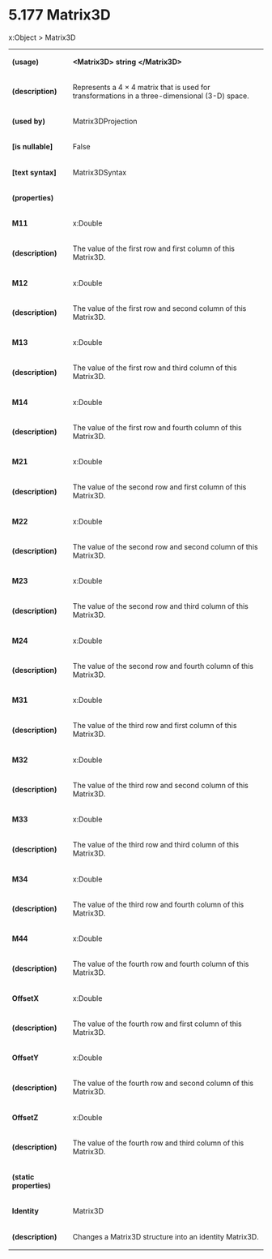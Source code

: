 <html dir="LTR" xmlns:mshelp="http://msdn.microsoft.com/mshelp" xmlns:ddue="http://ddue.schemas.microsoft.com/authoring/2003/5" xmlns:xlink="http://www.w3.org/1999/xlink" xmlns:tool="http://www.microsoft.com/tooltip"><body><input type="hidden" id="userDataCache" class="userDataStyle"><input type="hidden" id="hiddenScrollOffset"><img id="dropDownImage" style="display:none; height:0; width:0;" src="../local/drpdown.gif"><img id="dropDownHoverImage" style="display:none; height:0; width:0;" src="../local/drpdown_orange.gif"><img id="collapseImage" style="display:none; height:0; width:0;" src="../local/collapse.gif"><img id="expandImage" style="display:none; height:0; width:0;" src="../local/exp.gif"><img id="collapseAllImage" style="display:none; height:0; width:0;" src="../local/collall.gif"><img id="expandAllImage" style="display:none; height:0; width:0;" src="../local/expall.gif"><img id="copyImage" style="display:none; height:0; width:0;" src="../local/copycode.gif"><img id="copyHoverImage" style="display:none; height:0; width:0;" src="../local/copycodeHighlight.gif"><div id="header"><h1 class="heading">5.177 Matrix3D</h1></div><div id="mainSection"><div id="mainBody"><div id="allHistory" class="saveHistory" onsave="saveAll()" onload="loadAll()"></div>
			<div id="sectionSection0" class="section" name="collapseableSection"><content xmlns="http://ddue.schemas.microsoft.com/authoring/2003/5" xmlns:wsd="http://wsdev.schemas.microsoft.com/authoring/2008/2" xmlns:msxsl="urn:schemas-microsoft-com:xslt" xmlns:script="urn:script" xmlns:build="urn:build">
				</content></div><div id="sectionSection1" class="section" name="collapseableSection"><content xmlns="http://ddue.schemas.microsoft.com/authoring/2003/5" xmlns:wsd="http://wsdev.schemas.microsoft.com/authoring/2008/2" xmlns:msxsl="urn:schemas-microsoft-com:xslt" xmlns:script="urn:script" xmlns:build="urn:build">
					<p xmlns=""> <mshelp:link keywords="5dceec56-9398-49cb-90cc-d80016b3639b" tabindex="0">x:Object</mshelp:link> &gt; Matrix3D</p>
					<p xmlns=""><b></b></p><table class="ProtocolAuthoredTable" xmlns=""><tr>
								<td>
									<p> <b>(usage)</b></p>
								</td>
								<td>
									<p> <b>&lt;Matrix3D&gt; string &lt;/Matrix3D&gt;</b></p>
								</td>
							</tr><tr>
							<td>
								<p> <b>(description)</b></p>
							</td>
							<td>
								<p>Represents a 4 × 4 matrix that is used for transformations in a three-dimensional (3-D) space.</p>
							</td>
						</tr><tr>
							<td>
								<p> <b>(used by)</b></p>
							</td>
							<td>
								<p> <mshelp:link keywords="839c2598-4c47-4080-ba8d-6e331c491598" tabindex="0">Matrix3DProjection</mshelp:link></p>
							</td>
						</tr><tr>
							<td>
								<p> <b>[is nullable]</b></p>
							</td>
							<td>
								<p>False</p>
							</td>
						</tr><tr>
							<td>
								<p> <b>[text syntax]</b></p>
							</td>
							<td>
								<p> <mshelp:link keywords="df925d80-8d4a-4178-a856-57114bf2de90" tabindex="0">Matrix3DSyntax</mshelp:link></p>
							</td>
						</tr><tr>
							<td>
								<p> <b>(properties)</b></p>
							</td>
							<td>
							</td>
						</tr><tr>
							<td>
								<p> <b>M11</b></p>
							</td>
							<td>
								<p> <mshelp:link keywords="4093e8a7-fabe-497b-9678-3a72e9bbf1e3" tabindex="0">x:Double</mshelp:link></p>
							</td>
						</tr><tr>
							<td>
								<p> <b>(description)</b></p>
							</td>
							<td>
								<p>The value of the first row and first column of this Matrix3D.</p>
							</td>
						</tr><tr>
							<td>
								<p> <b>M12</b></p>
							</td>
							<td>
								<p> <mshelp:link keywords="4093e8a7-fabe-497b-9678-3a72e9bbf1e3" tabindex="0">x:Double</mshelp:link></p>
							</td>
						</tr><tr>
							<td>
								<p> <b>(description)</b></p>
							</td>
							<td>
								<p>The value of the first row and second column of this Matrix3D.</p>
							</td>
						</tr><tr>
							<td>
								<p> <b>M13</b></p>
							</td>
							<td>
								<p> <mshelp:link keywords="4093e8a7-fabe-497b-9678-3a72e9bbf1e3" tabindex="0">x:Double</mshelp:link></p>
							</td>
						</tr><tr>
							<td>
								<p> <b>(description)</b></p>
							</td>
							<td>
								<p>The value of the first row and third column of this Matrix3D.</p>
							</td>
						</tr><tr>
							<td>
								<p> <b>M14</b></p>
							</td>
							<td>
								<p> <mshelp:link keywords="4093e8a7-fabe-497b-9678-3a72e9bbf1e3" tabindex="0">x:Double</mshelp:link></p>
							</td>
						</tr><tr>
							<td>
								<p> <b>(description)</b></p>
							</td>
							<td>
								<p>The value of the first row and fourth column of this Matrix3D.</p>
							</td>
						</tr><tr>
							<td>
								<p> <b>M21</b></p>
							</td>
							<td>
								<p> <mshelp:link keywords="4093e8a7-fabe-497b-9678-3a72e9bbf1e3" tabindex="0">x:Double</mshelp:link></p>
							</td>
						</tr><tr>
							<td>
								<p> <b>(description)</b></p>
							</td>
							<td>
								<p>The value of the second row and first column of this Matrix3D.</p>
							</td>
						</tr><tr>
							<td>
								<p> <b>M22</b></p>
							</td>
							<td>
								<p> <mshelp:link keywords="4093e8a7-fabe-497b-9678-3a72e9bbf1e3" tabindex="0">x:Double</mshelp:link></p>
							</td>
						</tr><tr>
							<td>
								<p> <b>(description)</b></p>
							</td>
							<td>
								<p>The value of the second row and second column of this Matrix3D.</p>
							</td>
						</tr><tr>
							<td>
								<p> <b>M23</b></p>
							</td>
							<td>
								<p> <mshelp:link keywords="4093e8a7-fabe-497b-9678-3a72e9bbf1e3" tabindex="0">x:Double</mshelp:link></p>
							</td>
						</tr><tr>
							<td>
								<p> <b>(description)</b></p>
							</td>
							<td>
								<p>The value of the second row and third column of this Matrix3D.</p>
							</td>
						</tr><tr>
							<td>
								<p> <b>M24</b></p>
							</td>
							<td>
								<p> <mshelp:link keywords="4093e8a7-fabe-497b-9678-3a72e9bbf1e3" tabindex="0">x:Double</mshelp:link></p>
							</td>
						</tr><tr>
							<td>
								<p> <b>(description)</b></p>
							</td>
							<td>
								<p>The value of the second row and fourth column of this Matrix3D.</p>
							</td>
						</tr><tr>
							<td>
								<p> <b>M31</b></p>
							</td>
							<td>
								<p> <mshelp:link keywords="4093e8a7-fabe-497b-9678-3a72e9bbf1e3" tabindex="0">x:Double</mshelp:link></p>
							</td>
						</tr><tr>
							<td>
								<p> <b>(description)</b></p>
							</td>
							<td>
								<p>The value of the third row and first column of this Matrix3D.</p>
							</td>
						</tr><tr>
							<td>
								<p> <b>M32</b></p>
							</td>
							<td>
								<p> <mshelp:link keywords="4093e8a7-fabe-497b-9678-3a72e9bbf1e3" tabindex="0">x:Double</mshelp:link></p>
							</td>
						</tr><tr>
							<td>
								<p> <b>(description)</b></p>
							</td>
							<td>
								<p>The value of the third row and second column of this Matrix3D.</p>
							</td>
						</tr><tr>
							<td>
								<p> <b>M33</b></p>
							</td>
							<td>
								<p> <mshelp:link keywords="4093e8a7-fabe-497b-9678-3a72e9bbf1e3" tabindex="0">x:Double</mshelp:link></p>
							</td>
						</tr><tr>
							<td>
								<p> <b>(description)</b></p>
							</td>
							<td>
								<p>The value of the third row and third column of this Matrix3D.</p>
							</td>
						</tr><tr>
							<td>
								<p> <b>M34</b></p>
							</td>
							<td>
								<p> <mshelp:link keywords="4093e8a7-fabe-497b-9678-3a72e9bbf1e3" tabindex="0">x:Double</mshelp:link></p>
							</td>
						</tr><tr>
							<td>
								<p> <b>(description)</b></p>
							</td>
							<td>
								<p>The value of the third row and fourth column of this Matrix3D.</p>
							</td>
						</tr><tr>
							<td>
								<p> <b>M44</b></p>
							</td>
							<td>
								<p> <mshelp:link keywords="4093e8a7-fabe-497b-9678-3a72e9bbf1e3" tabindex="0">x:Double</mshelp:link></p>
							</td>
						</tr><tr>
							<td>
								<p> <b>(description)</b></p>
							</td>
							<td>
								<p>The value of the fourth row and fourth column of this Matrix3D.</p>
							</td>
						</tr><tr>
							<td>
								<p> <b>OffsetX</b></p>
							</td>
							<td>
								<p> <mshelp:link keywords="4093e8a7-fabe-497b-9678-3a72e9bbf1e3" tabindex="0">x:Double</mshelp:link></p>
							</td>
						</tr><tr>
							<td>
								<p> <b>(description)</b></p>
							</td>
							<td>
								<p>The value of the fourth row and first column of this Matrix3D.</p>
							</td>
						</tr><tr>
							<td>
								<p> <b>OffsetY</b></p>
							</td>
							<td>
								<p> <mshelp:link keywords="4093e8a7-fabe-497b-9678-3a72e9bbf1e3" tabindex="0">x:Double</mshelp:link></p>
							</td>
						</tr><tr>
							<td>
								<p> <b>(description)</b></p>
							</td>
							<td>
								<p>The value of the fourth row and second column of this Matrix3D.</p>
							</td>
						</tr><tr>
							<td>
								<p> <b>OffsetZ</b></p>
							</td>
							<td>
								<p> <mshelp:link keywords="4093e8a7-fabe-497b-9678-3a72e9bbf1e3" tabindex="0">x:Double</mshelp:link></p>
							</td>
						</tr><tr>
							<td>
								<p> <b>(description)</b></p>
							</td>
							<td>
								<p>The value of the fourth row and third column of this Matrix3D.</p>
							</td>
						</tr><tr>
							<td>
								<p> <b>(static properties)</b></p>
							</td>
							<td>
							</td>
						</tr><tr>
							<td>
								<p> <b>Identity</b></p>
							</td>
							<td>
								<p> Matrix3D</p>
							</td>
						</tr><tr>
							<td>
								<p> <b>(description)</b></p>
							</td>
							<td>
								<p>Changes a Matrix3D structure into an identity Matrix3D.</p>
							</td>
						</tr></table>
				</content></div><!--[if gte IE 5]>
			<tool:tip element="languageFilterToolTip" avoidmouse="false"/>
		<![endif]--></div><a name="feedback"></a><span></span></div></body></html>